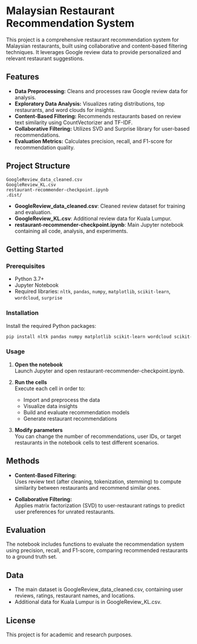 # Malaysian Restaurant Recommendation System

This project is a comprehensive restaurant recommendation system for Malaysian restaurants, built using collaborative and content-based filtering techniques. It leverages Google review data to provide personalized and relevant restaurant suggestions.

## Features

- **Data Preprocessing:** Cleans and processes raw Google review data for analysis.
- **Exploratory Data Analysis:** Visualizes rating distributions, top restaurants, and word clouds for insights.
- **Content-Based Filtering:** Recommends restaurants based on review text similarity using CountVectorizer and TF-IDF.
- **Collaborative Filtering:** Utilizes SVD and Surprise library for user-based recommendations.
- **Evaluation Metrics:** Calculates precision, recall, and F1-score for recommendation quality.

## Project Structure

```
GoogleReview_data_cleaned.csv
GoogleReview_KL.csv
restaurant-recommender-checkpoint.ipynb
.dist/
```

- **GoogleReview_data_cleaned.csv**: Cleaned review dataset for training and evaluation.
- **GoogleReview_KL.csv**: Additional review data for Kuala Lumpur.
- **restaurant-recommender-checkpoint.ipynb**: Main Jupyter notebook containing all code, analysis, and experiments.

## Getting Started

### Prerequisites

- Python 3.7+
- Jupyter Notebook
- Required libraries: `nltk`, `pandas`, `numpy`, `matplotlib`, `scikit-learn`, `wordcloud`, `surprise`

### Installation

Install the required Python packages:

```sh
pip install nltk pandas numpy matplotlib scikit-learn wordcloud scikit-surprise
```

### Usage

1. **Open the notebook**  
   Launch Jupyter and open restaurant-recommender-checkpoint.ipynb.

2. **Run the cells**  
   Execute each cell in order to:
   - Import and preprocess the data
   - Visualize data insights
   - Build and evaluate recommendation models
   - Generate restaurant recommendations

3. **Modify parameters**  
   You can change the number of recommendations, user IDs, or target restaurants in the notebook cells to test different scenarios.

## Methods

- **Content-Based Filtering:**  
  Uses review text (after cleaning, tokenization, stemming) to compute similarity between restaurants and recommend similar ones.

- **Collaborative Filtering:**  
  Applies matrix factorization (SVD) to user-restaurant ratings to predict user preferences for unrated restaurants.

## Evaluation

The notebook includes functions to evaluate the recommendation system using precision, recall, and F1-score, comparing recommended restaurants to a ground truth set.

## Data

- The main dataset is GoogleReview_data_cleaned.csv, containing user reviews, ratings, restaurant names, and locations.
- Additional data for Kuala Lumpur is in GoogleReview_KL.csv.

## License

This project is for academic and research purposes.